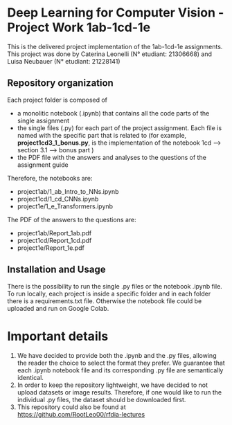 # Deep Learning for Computer Vision - Project Work 1ab-1cd-1e

This is the delivered project implementation of the 1ab-1cd-1e assignments.
This project was done by Caterina Leonelli (N° etudiant: 21306668) and Luisa Neubauer (N° etudiant: 21228141)

## Repository organization

Each project folder is composed of 
- a monolitic notebook (.ipynb) that contains all the code parts of the single assignment 
- the single files (.py) for each part of the project assignment. Each file is named with the specific part that is related to (for example, **project1cd3_1_bonus.py**, is the implementation of the notebook 1cd --> section 3.1 --> bonus part )
- the PDF file with the answers and analyses to the questions of the assignment guide

Therefore, the notebooks are:
- project1ab/1_ab_Intro_to_NNs.ipynb
- project1cd/1_cd_CNNs.ipynb
- project1e/1_e_Transformers.ipynb

The PDF of the answers to the questions are:
- project1ab/Report_1ab.pdf
- project1cd/Report_1cd.pdf
- project1e/Report_1e.pdf

## Installation and Usage
There is the possibility to run the single .py files or the notebook .ipynb file.
To run locally, each project is inside a specific folder and in each folder there is a requirements.txt file. Otherwise the notebook file could be uploaded and run on Google Colab.

# Important details
1) We have decided to provide both the .ipynb and the .py files, allowing the reader the choice to select the format they prefer. We guarantee that each .ipynb notebook file and its corresponding .py file are semantically identical.
2) In order to keep the repository lightweight, we have decided to not upload datasets or image results. Therefore, if one would like to run the individual .py files, the dataset should be downloaded first. 
3) This repository could also be found at https://github.com/RootLeo00/rfdia-lectures


